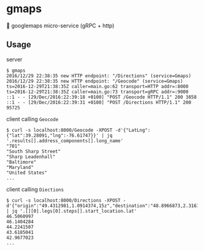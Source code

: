 # gmaps
:gift: googlemaps micro-service (gRPC + http)

## Usage

server

```console
$ gmaps
2016/12/29 22:38:35 new HTTP endpoint: "/Directions" (service=Gmaps)
2016/12/29 22:38:35 new HTTP endpoint: "/Geocode" (service=Gmaps)
ts=2016-12-29T21:38:35Z caller=main.go:62 transport=HTTP addr=:8000
ts=2016-12-29T21:38:35Z caller=main.go:73 transport=gRPC addr=:9000
::1 - - [29/Dec/2016:22:39:18 +0100] "POST /Geocode HTTP/1.1" 200 3858
::1 - - [29/Dec/2016:22:39:31 +0100] "POST /Directions HTTP/1.1" 200 95725
```

client calling `Geocode`

```console
$ curl -s localhost:8000/Geocode -XPOST -d'{"LatLng":{"lat":39.28091,"lng":-76.61747}}' | jq '.results[].address_components[].long_name'
"701"
"South Sharp Street"
"Sharp Leadenhall"
"Baltimore"
"Maryland"
"United States"
...
```

client calling `Diections`

```console
$ curl -s localhost:8000/Directions -XPOST -d'{"origin":"49.4312981,1.0914374,15z","destination":"48.8966873,2.3161868,17z","departure_time":"now"}' | jq '.[][0].legs[0].steps[].start_location.lat'
46.5060997
46.1404284
44.2241507
43.6185041
42.9677023
...
```

